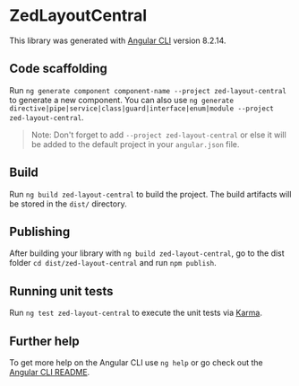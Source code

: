 # ZedLayoutCentral

This library was generated with [Angular CLI](https://github.com/angular/angular-cli) version 8.2.14.

## Code scaffolding

Run `ng generate component component-name --project zed-layout-central` to generate a new component. You can also use `ng generate directive|pipe|service|class|guard|interface|enum|module --project zed-layout-central`.
> Note: Don't forget to add `--project zed-layout-central` or else it will be added to the default project in your `angular.json` file. 

## Build

Run `ng build zed-layout-central` to build the project. The build artifacts will be stored in the `dist/` directory.

## Publishing

After building your library with `ng build zed-layout-central`, go to the dist folder `cd dist/zed-layout-central` and run `npm publish`.

## Running unit tests

Run `ng test zed-layout-central` to execute the unit tests via [Karma](https://karma-runner.github.io).

## Further help

To get more help on the Angular CLI use `ng help` or go check out the [Angular CLI README](https://github.com/angular/angular-cli/blob/master/README.md).
